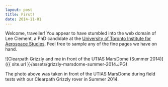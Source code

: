 ```yaml
---
layout: post
title: First!
date: 2014-11-01
---
```


Welcome, traveller! You appear to have stumbled into the web domain of Lee Clement, a PhD candidate at the <a href="http://www.utias.utoronto.ca/">University of Toronto Institute for Aerospace Studies</a>. Feel free to sample any of the fine pages we have on hand.

![Clearpath Grizzly and me in front of the UTIAS MarsDome (Summer 2014)]({{ site.url }}/assets/grizzly-marsdome-summer-2014.JPG)

The photo above was taken in front of the UTIAS MarsDome during field tests with our Clearpath Grizzly rover in Summer 2014.